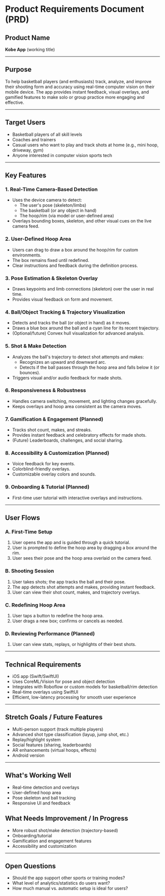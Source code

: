 # Product Requirements Document (PRD)

## Product Name
**Kobe App** (working title)

---

## Purpose
To help basketball players (and enthusiasts) track, analyze, and improve their shooting form and accuracy using real-time computer vision on their mobile device. The app provides instant feedback, visual overlays, and gamified features to make solo or group practice more engaging and effective.

---

## Target Users
- Basketball players of all skill levels
- Coaches and trainers
- Casual users who want to play and track shots at home (e.g., mini hoop, driveway, gym)
- Anyone interested in computer vision sports tech

---

## Key Features

### 1. Real-Time Camera-Based Detection
- Uses the device camera to detect:
  - The user's pose (skeleton/limbs)
  - The basketball (or any object in hand)
  - The hoop/rim (via model or user-defined area)
- Overlays bounding boxes, skeleton, and other visual cues on the live camera feed.

### 2. User-Defined Hoop Area
- Users can drag to draw a box around the hoop/rim for custom environments.
- The box remains fixed until redefined.
- Clear instructions and feedback during the definition process.

### 3. Pose Estimation & Skeleton Overlay
- Draws keypoints and limb connections (skeleton) over the user in real time.
- Provides visual feedback on form and movement.

### 4. Ball/Object Tracking & Trajectory Visualization
- Detects and tracks the ball (or object in hand) as it moves.
- Draws a blue box around the ball and a cyan line for its recent trajectory.
- (Optional/future) Convex hull visualization for advanced analysis.

### 5. Shot & Make Detection
- Analyzes the ball's trajectory to detect shot attempts and makes:
  - Recognizes an upward and downward arc.
  - Detects if the ball passes through the hoop area and falls below it (or bounces).
- Triggers visual and/or audio feedback for made shots.

### 6. Responsiveness & Robustness
- Handles camera switching, movement, and lighting changes gracefully.
- Keeps overlays and hoop area consistent as the camera moves.

### 7. Gamification & Engagement (Planned)
- Tracks shot count, makes, and streaks.
- Provides instant feedback and celebratory effects for made shots.
- (Future) Leaderboards, challenges, and social sharing.

### 8. Accessibility & Customization (Planned)
- Voice feedback for key events.
- Colorblind-friendly overlays.
- Customizable overlay colors and sounds.

### 9. Onboarding & Tutorial (Planned)
- First-time user tutorial with interactive overlays and instructions.

---

## User Flows

### A. First-Time Setup
1. User opens the app and is guided through a quick tutorial.
2. User is prompted to define the hoop area by dragging a box around the rim.
3. User sees their pose and the hoop area overlaid on the camera feed.

### B. Shooting Session
1. User takes shots; the app tracks the ball and their pose.
2. The app detects shot attempts and makes, providing instant feedback.
3. User can view their shot count, makes, and trajectory overlays.

### C. Redefining Hoop Area
1. User taps a button to redefine the hoop area.
2. User drags a new box; confirms or cancels as needed.

### D. Reviewing Performance (Planned)
1. User can view stats, replays, or highlights of their best shots.

---

## Technical Requirements

- iOS app (Swift/SwiftUI)
- Uses CoreML/Vision for pose and object detection
- Integrates with Roboflow or custom models for basketball/rim detection
- Real-time overlays using SwiftUI
- Efficient, low-latency processing for smooth user experience

---

## Stretch Goals / Future Features

- Multi-person support (track multiple players)
- Advanced shot type classification (layup, jump shot, etc.)
- Replay/highlight system
- Social features (sharing, leaderboards)
- AR enhancements (virtual hoops, effects)
- Android version

---

## What's Working Well
- Real-time detection and overlays
- User-defined hoop area
- Pose skeleton and ball tracking
- Responsive UI and feedback

## What Needs Improvement / In Progress
- More robust shot/make detection (trajectory-based)
- Onboarding/tutorial
- Gamification and engagement features
- Accessibility and customization

---

## Open Questions
- Should the app support other sports or training modes?
- What level of analytics/statistics do users want?
- How much manual vs. automatic setup is ideal for users? 